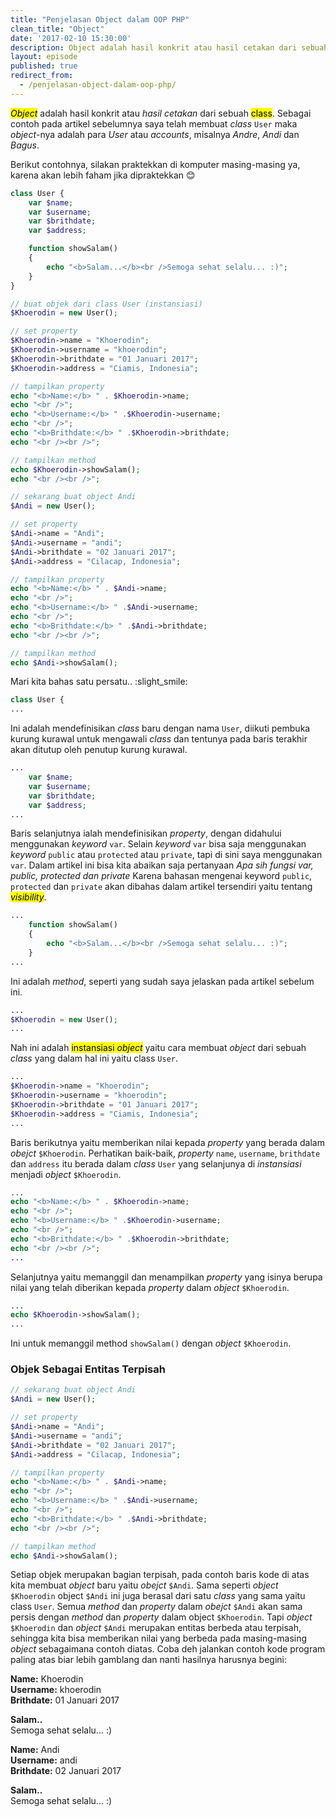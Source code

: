 ```yaml
---
title: "Penjelasan Object dalam OOP PHP"
clean_title: "Object"
date: '2017-02-10 15:30:00'
description: Object adalah hasil konkrit atau hasil cetakan dari sebuah class. Sebagai contoh pada artikel sebelumnya saya telah membuat class User maka object-nya adalah para User atau account
layout: episode
published: true
redirect_from:
  - /penjelasan-object-dalam-oop-php/
---
```


<mark><em>Object</em></mark> adalah hasil konkrit atau *hasil cetakan* dari sebuah <mark>class</mark>. Sebagai contoh pada artikel sebelumnya saya telah membuat *class* `User` maka *object*-nya adalah para *User* atau *accounts*, misalnya *Andre*, *Andi* dan *Bagus*.

Berikut contohnya, silakan praktekkan di komputer masing-masing ya, karena akan lebih faham jika dipraktekkan :blush:

```php
class User {
    var $name;
    var $username;
    var $brithdate;
    var $address;

    function showSalam()
    {
        echo "<b>Salam...</b><br />Semoga sehat selalu... :)";
    }
}

// buat objek dari class User (instansiasi)
$Khoerodin = new User();

// set property
$Khoerodin->name = "Khoerodin";
$Khoerodin->username = "khoerodin";
$Khoerodin->brithdate = "01 Januari 2017";
$Khoerodin->address = "Ciamis, Indonesia";

// tampilkan property
echo "<b>Name:</b> " . $Khoerodin->name;
echo "<br />";
echo "<b>Username:</b> " .$Khoerodin->username;
echo "<br />";
echo "<b>Brithdate:</b> " .$Khoerodin->brithdate;
echo "<br /><br />";

// tampilkan method
echo $Khoerodin->showSalam();
echo "<br /><br />";

// sekarang buat object Andi
$Andi = new User();

// set property
$Andi->name = "Andi";
$Andi->username = "andi";
$Andi->brithdate = "02 Januari 2017";
$Andi->address = "Cilacap, Indonesia";

// tampilkan property
echo "<b>Name:</b> " . $Andi->name;
echo "<br />";
echo "<b>Username:</b> " .$Andi->username;
echo "<br />";
echo "<b>Brithdate:</b> " .$Andi->brithdate;
echo "<br /><br />";

// tampilkan method
echo $Andi->showSalam();
```

Mari kita bahas satu persatu.. :slight_smile:

```php
class User {
...
```

Ini adalah mendefinisikan *class* baru dengan nama `User`, diikuti pembuka kurung kurawal untuk mengawali *class* dan tentunya pada baris terakhir akan ditutup oleh penutup kurung kurawal.

```php
...
    var $name;
    var $username;
    var $brithdate;
    var $address;
...
```

Baris selanjutnya ialah mendefinisikan *property*, dengan didahului menggunakan *keyword* `var`. Selain *keyword* `var` bisa saja menggunakan *keyword* `public` atau `protected` atau `private`, tapi di sini saya menggunakan `var`. Dalam artikel ini bisa kita abaikan saja pertanyaan *Apa sih fungsi var, public, protected dan private* Karena bahasan mengenai keyword `public`, `protected` dan `private` akan dibahas dalam artikel tersendiri yaitu tentang <mark><em>visibility</em></mark>.

```php
...
    function showSalam()
    {
        echo "<b>Salam...</b><br />Semoga sehat selalu... :)";
    }
...
```

Ini adalah *method*, seperti yang sudah saya jelaskan pada artikel sebelum ini.

```php
...
$Khoerodin = new User();
...
```

Nah ini adalah <mark>instansiasi <em>object</em></mark> yaitu cara membuat *object* dari sebuah *class* yang dalam hal ini yaitu class `User`.

```php
...
$Khoerodin->name = "Khoerodin";
$Khoerodin->username = "khoerodin";
$Khoerodin->brithdate = "01 Januari 2017";
$Khoerodin->address = "Ciamis, Indonesia";
...
```

Baris berikutnya yaitu memberikan nilai kepada *property* yang berada dalam *obejct* `$Khoerodin`. Perhatikan baik-baik, _property_ `name`, `username`, `brithdate` dan `address` itu berada dalam _class_ `User` yang selanjunya di _instansiasi_ menjadi _object_ `$Khoerodin`.

```php
...
echo "<b>Name:</b> " . $Khoerodin->name;
echo "<br />";
echo "<b>Username:</b> " .$Khoerodin->username;
echo "<br />";
echo "<b>Brithdate:</b> " .$Khoerodin->brithdate;
echo "<br /><br />";
...
```

Selanjutnya yaitu memanggil dan menampilkan *property* yang isinya berupa nilai yang telah diberikan kepada *property* dalam *object* `$Khoerodin`.

```php
...
echo $Khoerodin->showSalam();
...
```

Ini untuk memanggil method `showSalam()` dengan *object* `$Khoerodin`.

### Objek Sebagai Entitas Terpisah
```php
// sekarang buat object Andi
$Andi = new User();

// set property
$Andi->name = "Andi";
$Andi->username = "andi";
$Andi->brithdate = "02 Januari 2017";
$Andi->address = "Cilacap, Indonesia";

// tampilkan property
echo "<b>Name:</b> " . $Andi->name;
echo "<br />";
echo "<b>Username:</b> " .$Andi->username;
echo "<br />";
echo "<b>Brithdate:</b> " .$Andi->brithdate;
echo "<br /><br />";

// tampilkan method
echo $Andi->showSalam();
```

Setiap objek merupakan bagian terpisah, pada contoh baris kode di atas kita membuat *object* baru yaitu *obejct* `$Andi`. Sama seperti *object* `$Khoerodin` object `$Andi` ini juga berasal dari satu *class* yang sama yaitu class `User`. Semua *method* dan *property* dalam *obejct* `$Andi` akan sama persis dengan *method* dan *property* dalam object `$Khoerodin`. Tapi *object* `$Khoerodin` dan *object* `$Andi` merupakan entitas berbeda atau terpisah, sehingga kita bisa memberikan nilai yang berbeda pada masing-masing *object* sebagaimana contoh diatas. Coba deh jalankan contoh kode program paling atas biar lebih gamblang dan nanti hasilnya harusnya begini:

**Name:** Khoerodin  
**Username:** khoerodin  
**Brithdate:** 01 Januari 2017  

**Salam..**  
Semoga sehat selalu... :)  

**Name:** Andi  
**Username:** andi  
**Brithdate:** 02 Januari 2017  

**Salam..**  
Semoga sehat selalu... :)